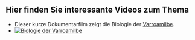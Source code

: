 ## Hier finden Sie interessante Videos zum Thema

* Dieser kurze Dokumentarfilm zeigt die Biologie der <a href="https://www.youtube.com/watch?v=teopiu9VYBA" target="_blank">Varroamilbe</a>.
* [![Biologie der Varroamilbe](http://img.youtube.com/vi/teopiu9VYBA/0.jpg)](https://www.youtube.com/watch?v=teopiu9VYBA)
